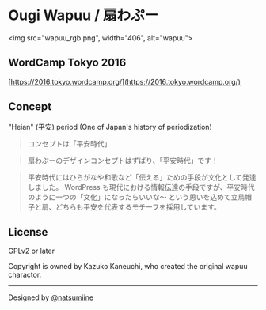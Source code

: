 Ougi Wapuu / 扇わぷー
===

<img src="wapuu_rgb.png", width="406", alt="wapuu">
## WordCamp Tokyo 2016
[https://2016.tokyo.wordcamp.org/](https://2016.tokyo.wordcamp.org/)

## Concept

"Heian" (平安) period (One of Japan's history of periodization)

>コンセプトは「平安時代」

>扇わぷーのデザインコンセプトはずばり、「平安時代」です！

>平安時代にはひらがなや和歌など「伝える」ための手段が文化として発達しました。
WordPress も現代における情報伝達の手段ですが、平安時代のように一つの「文化」になったらいいな〜
という思いを込めて立烏帽子と扇、どちらも平安を代表するモチーフを採用しています。

## License
GPLv2 or later

Copyright is owned by Kazuko Kaneuchi, who created the original wapuu charactor.

---
Designed by [@natsumiine](https://github.com/natsumiine)
